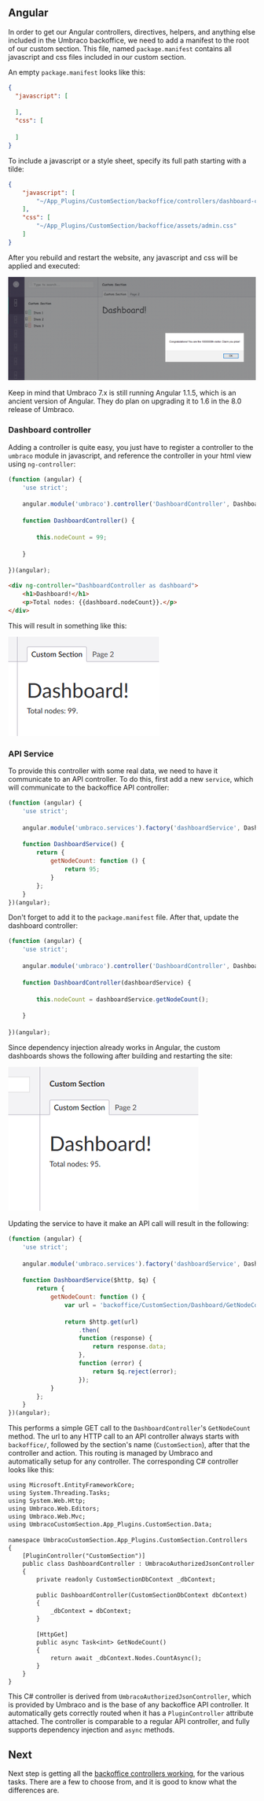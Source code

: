 ﻿## Angular

In order to get our Angular controllers, directives, helpers, and anything else 
included in the Umbraco backoffice, we need to add a manifest to the root of our 
custom section. This file, named `package.manifest` contains all javascript and 
css files included in our custom section.

An empty `package.manifest` looks like this:

``` json
{
  "javascript": [
    
  ],
  "css": [

  ]
}
```

To include a javascript or a style sheet, specify its full path starting
with a tilde:

``` json
{
    "javascript": [
        "~/App_Plugins/CustomSection/backoffice/controllers/dashboard-controller.js"
    ],
    "css": [
        "~/App_Plugins/CustomSection/backoffice/assets/admin.css"
    ]
}
```

After you rebuild and restart the website, any javascript and css will be applied 
and executed:

![That's working](images/custom3.png)

Keep in mind that Umbraco 7.x is still running Angular 1.1.5, which is an ancient version
of Angular. They do plan on upgrading it to 1.6 in the 8.0 release of Umbraco.

### Dashboard controller

Adding a controller is quite easy, you just have to register a controller to the `umbraco`
module in javascript, and reference the controller in your html view using `ng-controller`:

``` js
(function (angular) {
    'use strict';

    angular.module('umbraco').controller('DashboardController', DashboardController);

    function DashboardController() {

        this.nodeCount = 99;

    }

})(angular);
```

``` html
<div ng-controller="DashboardController as dashboard">
    <h1>Dashboard!</h1>
    <p>Total nodes: {{dashboard.nodeCount}}.</p>
</div>
```

This will result in something like this:

![Node count on dashboard](images/custom4.png)

### API Service

To provide this controller with some real data, we need to have it communicate to an API
controller. To do this, first add a new `service`, which will communicate to the backoffice
API controller:

``` js
(function (angular) {
    'use strict';

    angular.module('umbraco.services').factory('dashboardService', DashboardService);

    function DashboardService() {
        return {
            getNodeCount: function () {
                return 95;
            }
        };
    }
})(angular);
```

Don't forget to add it to the `package.manifest` file. After that, update the dashboard 
controller:

``` js
(function (angular) {
    'use strict';

    angular.module('umbraco').controller('DashboardController', DashboardController);

    function DashboardController(dashboardService) {

        this.nodeCount = dashboardService.getNodeCount();

    }

})(angular);
```

Since dependency injection already works in Angular, the custom dashboards shows the following
after building and restarting the site:

![Service working](images/custom5.png)

Updating the service to have it make an API call will result in the following:

``` js
(function (angular) {
    'use strict';

    angular.module('umbraco.services').factory('dashboardService', DashboardService);

    function DashboardService($http, $q) {
        return {
            getNodeCount: function () {
                var url = 'backoffice/CustomSection/Dashboard/GetNodeCount';

                return $http.get(url)
                    .then(
                    function (response) {
                        return response.data;
                    },
                    function (error) {
                        return $q.reject(error);
                    });
            }
        };
    }
})(angular);
```

This performs a simple GET call to the `DashboardController`'s `GetNodeCount` method. The
url to any HTTP call to an API controller always starts with `backoffice/`, followed by 
the section's name (`CustomSection`), after that the controller and action. This routing is
managed by Umbraco and automatically setup for any controller. The corresponding C# controller
looks like this:

``` Csharp
using Microsoft.EntityFrameworkCore;
using System.Threading.Tasks;
using System.Web.Http;
using Umbraco.Web.Editors;
using Umbraco.Web.Mvc;
using UmbracoCustomSection.App_Plugins.CustomSection.Data;

namespace UmbracoCustomSection.App_Plugins.CustomSection.Controllers
{
    [PluginController("CustomSection")]
    public class DashboardController : UmbracoAuthorizedJsonController
    {
        private readonly CustomSectionDbContext _dbContext;

        public DashboardController(CustomSectionDbContext dbContext)
        {
            _dbContext = dbContext;
        }

        [HttpGet]
        public async Task<int> GetNodeCount()
        {
            return await _dbContext.Nodes.CountAsync();
        }
    }
}
```

This C# controller is derived from `UmbracoAuthorizedJsonController`, which is provided by
Umbraco and is the base of any backoffice API controller. It automatically gets correctly routed
when it has a `PluginController` attribute attached. The controller is comparable to a regular 
API controller, and fully supports dependency injection and `async` methods. 

## Next

Next step is getting all the [backoffice controllers working](custom_controllers.md), for the various tasks. There are
a few to choose from, and it is good to know what the differences are. 